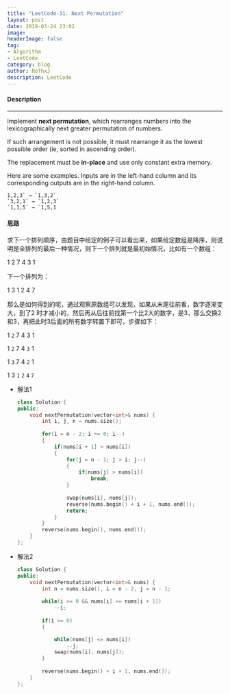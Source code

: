 ```yaml
---
title: "LeetCode-31. Next Permutation"
layout: post
date: 2019-03-24 23:02
image: 
headerImage: false
tag:
- Algorithm
- LeetCode
category: blog
author: NoThxJ
description: LeetCode
---
```


#### Description

------

Implement **next permutation**, which rearranges numbers into the lexicographically next greater permutation of numbers.

If such arrangement is not possible, it must rearrange it as the lowest possible order (ie, sorted in ascending order).

The replacement must be **in-place** and use only constant extra memory.

Here are some examples. Inputs are in the left-hand column and its corresponding outputs are in the right-hand column.

```
1,2,3` → `1,3,2`
`3,2,1` → `1,2,3`
`1,1,5` → `1,5,1
```

#### 思路

求下一个排列顺序，由题目中给定的例子可以看出来，如果给定数组是降序，则说明是全排列的最后一种情况，则下一个排列就是最初始情况，比如有一个数组：

1      2      7       4      3       1

下一个排列为：

1      3      1       2      4       7

那么是如何得到的呢，通过观察原数组可以发现，如果从末尾往前看，数字逐渐变大，到了2 时才减小的，然后再从后往前找第一个比2大的数字，是3，那么交换2和3，再把此时3后面的所有数字转置下即可，步骤如下：

1	   `2`		7	4	 3	  1

1	   `2`		7	4      `3`	  1

1	   `3`        7      4      `2`      1

1          3        `1`    `2`    `4`     `7`



- 解法1

  ```c++
  class Solution {
  public:
      void nextPermutation(vector<int>& nums) {
          int i, j, n = nums.size();
          
          for(i = n - 2; i >= 0; i--)
          {
              if(nums[i + 1] > nums[i])
              {
                  for(j = n - 1; j > i; j--)
                  {
                      if(nums[j] > nums[i])
                          break;
                  }
                  
                  swap(nums[i], nums[j]);
                  reverse(nums.begin() + i + 1, nums.end());
                  return;
              }
          }
          reverse(nums.begin(), nums.end());
      }
  };
  ```

- 解法2

  ```c++
  class Solution {
  public:
      void nextPermutation(vector<int>& nums) {
          int n = nums.size(), i = n - 2, j = n - 1;
          
          while(i >= 0 && nums[i] >= nums[i + 1])
              --i;
          
          if(i >= 0)
          {
  
              while(nums[j] <= nums[i])
                  --j;
              swap(nums[i], nums[j]);
          }
              
          reverse(nums.begin() + i + 1, nums.end());
      }
  };
  ```
